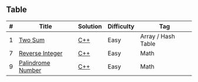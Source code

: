 ## Table
|  #  |      Title      |     Solution    |    Difficulty   | Tag  |
|-----|---------------- | --------------- | --------------- | -----|
|  1  | [Two Sum](https://leetcode.com/problems/two-sum/description/) | [C++](001_Two_Sum.cpp) | Easy | Array / Hash Table |
|  7  | [Reverse Integer](https://leetcode.com/problems/reverse-integer/description/) | [C++](007_Reversed_Integer.cpp) | Easy | Math |
|  9  | [Palindrome Number](https://leetcode.com/problems/palindrome-number/description/) | [C++](009_Palendrome.cpp) | Easy | Math |
